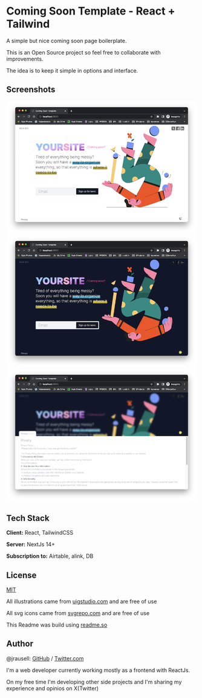 # Coming Soon Template - React + Tailwind

A simple but nice coming soon page boilerplate.

This is an Open Source project so feel free to collaborate with improvements.

The idea is to keep it simple in options and interface.

## Screenshots

![App Screenshot](https://github.com/jrausell/react-tailwind-coming-soon-page/blob/main/assets/screen1.png)
![App Screenshot](https://github.com/jrausell/react-tailwind-coming-soon-page/blob/main/assets/screen2.png)
![App Screenshot](https://github.com/jrausell/react-tailwind-coming-soon-page/blob/main/assets/screen3.png)

## Tech Stack

**Client:** React, TailwindCSS

**Server:** NextJs 14+

**Subscription to:** Airtable, alink, DB

## License

[MIT](https://choosealicense.com/licenses/mit/)

All illustrations came from [uigstudio.com](https://uigstudio.com) and are free of use

All svg icons came from [svgrepo.com](https://svgrepo.com) and are free of use

This Readme was build using [readme.so](https://readme.so)

## Author

@jrausell: [GitHub](https://www.github.com/jrausell) / [Twitter.com](https://www.x.com/jrausell)

I'm a web developer currently working mostly as a frontend with ReactJs.

On my free time I'm developing other side projects and I'm sharing my experience and opinios on X(Twitter)
